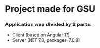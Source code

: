 # Project made for GSU
### Application was divided by 2 parts: 
* Client (based on Angular 17)
* Server (NET 7.0, packages: 7.0.8)
